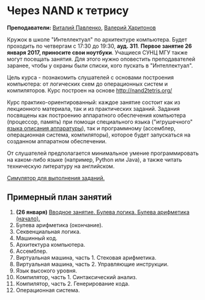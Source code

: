 # Через NAND к тетрису

**Преподаватели:** [Виталий Павленко](https://vk.com/vitalypavlenko), [Валерий Харитонов](https://vk.com/kharvd)

Кружок в школе "Интеллектуал" по архитектуре компьютера. Будет проходить по четвергам с 17:30 до 19:30, **ауд. 311**. **Первое занятие 26 января 2017, приносите свои ноутбуки**. Учащиеся СУНЦ МГУ также могут посещать занятия. Для этого нужно оповестить преподавателей заранее, чтобы у охраны были списки, кого пускать в "Интеллектуал".

Цель курса - познакомить слушателей с основами построения компьютера: от логических схем до операционных систем и компиляторов. Курс построен на основе http://nand2tetris.org/

Курс практико-ориентированный: каждое занятие состоит как из лекционного материала, так и из практических заданий. Задания посвящены как построению аппаратного обеспечения компьютера (процессор, память) при помощи специального языка ("игрушечного" [языка описания аппаратуры](https://ru.wikipedia.org/wiki/%D0%AF%D0%B7%D1%8B%D0%BA_%D0%BE%D0%BF%D0%B8%D1%81%D0%B0%D0%BD%D0%B8%D1%8F_%D0%B0%D0%BF%D0%BF%D0%B0%D1%80%D0%B0%D1%82%D1%83%D1%80%D1%8B)), так и программному (ассемблер, операционная система, компиляторы), которое будет запускаться на созданном аппаратном обеспечении.

От слушателей предполагается минимальное умение программировать на каком-либо языке (например, Python или Java), а также читать техническую литературу на английском.

[Симулятор для выполнения заданий.](http://www.nand2tetris.org/software.php)

## Примерный план занятий
1. **(26 января)** [Вводное занятие. Булева логика. Булева арифметика (начало).](lectures/01_boolean_logic.md)
2. Булева арифметика (окончание).
3. Секвенциальная логика.
4. Машинный код.
5. Архитектура компьютера.
6. Ассемблер.
7. Виртуальная машина, часть 1. Стековая арифметика.
8. Виртуальная машина, часть 2. Управляющие инструкции.
9. Язык высокого уровня.
10. Компилятор, часть 1. Синтаксический анализ.
11. Компилятор, часть 2. Генерирование кода.
12. Операционная система.
